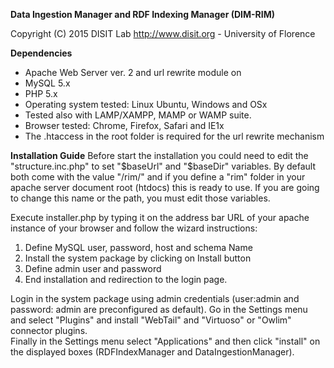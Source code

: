 **Data Ingestion Manager and RDF Indexing Manager (DIM-RIM)**

Copyright (C) 2015 DISIT Lab http://www.disit.org - University of Florence

**Dependencies**

- Apache Web Server ver. 2 and url rewrite module on
- MySQL 5.x
- PHP 5.x
- Operating system tested: Linux Ubuntu, Windows and OSx
- Tested also with LAMP/XAMPP,  MAMP or WAMP suite.
- Browser tested: Chrome, Firefox, Safari and IE1x
- The .htaccess in the root folder is required for the url rewrite mechanism

**Installation Guide**
Before start the installation you could need to edit the "structure.inc.php" to set "$baseUrl" and "$baseDir" variables. By default both
come with the value "/rim/" and if you define a "rim" folder in your apache server document root (htdocs) this is ready to use. If you are going to change this name or the path, you must edit those variables.

Execute installer.php by typing it on the address bar URL of your apache instance of your browser and follow the wizard instructions:

1. Define MySQL user, password, host and schema Name
2. Install the system package by clicking on Install button
3. Define admin user and password
4. End installation and redirection to the login page.

Login in the system package using admin credentials (user:admin and password: admin are preconfigured as default). 
Go in the Settings menu and select "Plugins" and install "WebTail" and "Virtuoso" or "Owlim" connector plugins.  
Finally in the Settings menu select "Applications" and then click "install" on the displayed boxes (RDFIndexManager and DataIngestionManager).

